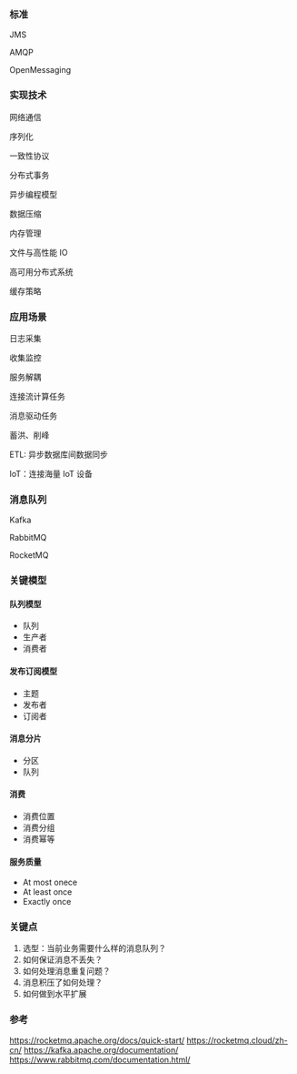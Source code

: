 

### 标准

JMS

AMQP

OpenMessaging


### 实现技术

网络通信

序列化

一致性协议

分布式事务

异步编程模型

数据压缩

内存管理

文件与高性能 IO

高可用分布式系统

缓存策略


### 应用场景

日志采集

收集监控

服务解耦

连接流计算任务

消息驱动任务

蓄洪、削峰

ETL: 异步数据库间数据同步

IoT：连接海量 IoT 设备

### 消息队列

Kafka

RabbitMQ

RocketMQ

### 关键模型

#### 队列模型
* 队列
* 生产者
* 消费者

#### 发布订阅模型
* 主题
* 发布者
* 订阅者

#### 消息分片
* 分区
* 队列

#### 消费
* 消费位置
* 消费分组
* 消费幂等

#### 服务质量
* At most onece
* At least once
* Exactly once

### 关键点

1. 选型：当前业务需要什么样的消息队列？
2. 如何保证消息不丢失？
2. 如何处理消息重复问题？
4. 消息积压了如何处理？
3. 如何做到水平扩展


### 参考

https://rocketmq.apache.org/docs/quick-start/
https://rocketmq.cloud/zh-cn/
https://kafka.apache.org/documentation/
https://www.rabbitmq.com/documentation.html/

